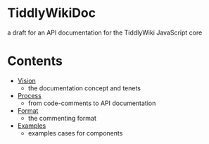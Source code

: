 # TiddlyWikiDoc
a draft for an API documentation for the TiddlyWiki JavaScript core

# Contents

* [Vision](VISION.md)
    * the documentation concept and tenets
* [Process](PROCESS.md)
    * from code-comments to API documentation
* [Format](FORMAT.md)
    * the commenting format
* [Examples](examples)
    * examples cases for components
